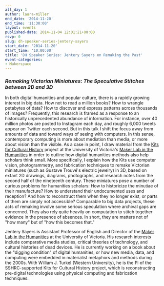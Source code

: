 ```yaml
---
all_day: 1
author: laura-miller
end_date: '2014-11-20'
end_time: '11:30:00'
layout: events
published-date: 2014-11-04 12:01:21+00:00
rsvp: 0
slug: dh-speaker-series-jentery-sayers
start_date: '2014-11-20'
start_time: '10:00:00'
title: 'DH Speaker Series: Jentery Sayers on Remaking the Past'
event-categories:
- Makerspace
---
```


### _Remaking Victorian Miniatures: The Speculative Stitches between 2D and 3D_


In both digital humanities and popular culture, there is a rapidly growing interest in big data. How not to read a million books? How to wrangle petabytes of data? How to discover and express patterns across thousands of images? Frequently, this research is framed as a response to an historically unprecedented abundance of information. For instance, over 40 million photos are posted to Instagram each day, and roughly 6,000 tweets appear on Twitter each second. But in this talk I shift the focus away from amounts of data and toward ways of seeing with computers. In this sense, contemporary computing is more about mediation than media, or more about vision than the visible. As a case in point, I draw material from the [Kits for Cultural History](http://maker.uvic.ca/kitsposter/) project at the University of Victoria's [Maker Lab in the Humanities](http://maker.uvic.ca/) in order to outline how digital humanities methods also help scholars think small. More specifically, I explain how the Kits use computer vision, photogrammetry, and fabrication techniques to remake Victorian miniatures (such as Gustave Trouvé's electric jewelry) in 3D, based on extant 2D drawings, diagrams, photographs, and research notes from the second half of the nineteenth century. These miniatures pose a number of curious problems for humanities scholars: How to historicize the minutiae of their manufacture? How to understand their undocumented uses and reception? And how to reconstruct them when they no longer exist, or parts of them are simply not accessible? Comparable to big data projects, these acts of remaking involve some serious speculation where archival gaps are concerned. They also rely quite heavily on computation to stitch together evidence in the presence of absences. In short, they are matters not of "how many" but of "how this becomes that."

Jentery Sayers is Assistant Professor of English and Director of the [Maker Lab in the Humanities](http://maker.uvic.ca/) at the University of Victoria. His research interests include comparative media studies, critical theories of technology, and cultural histories of dead devices. He is currently working on a book about the "digging condition" of digital humanities, or how new media, data, and computing were embedded in materialist metaphors and methods during the 2000s. With William J. Turkel (Western University), he is the PI of the SSHRC-supported Kits for Cultural History project, which is reconstructing pre-digital technologies using physical computing and fabrication techniques.
